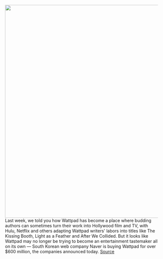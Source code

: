 <img src='https://cdn.vox-cdn.com/thumbor/jAer9SMXuuu9si8WqM0acT70Lnk=/0x0:1440x1028/1200x800/filters:focal(605x399:835x629)/cdn.vox-cdn.com/uploads/chorus_image/image/68691966/126866607_1781483032008933_7991615642394760692_o.0.jpg' width='700px' /><br/>
Last week, we told you how Wattpad has become a place where budding authors can sometimes turn their work into Hollywood film and TV, with Hulu, Netflix and others adapting Wattpad writers' labors into titles like The Kissing Booth, Light as a Feather and After We Collided. But it looks like Wattpad may no longer be trying to become an entertainment tastemaker all on its own — South Korean web company Naver is buying Wattpad for over $600 million, the companies announced today.
<a href='https://www.theverge.com/2021/1/19/22239704/naver-buy-wattpad-600-million-aquisition'> Source <a/>